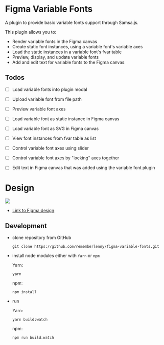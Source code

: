 # Figma Variable Fonts
A plugin to provide basic variable fonts support through Samsa.js.

This plugin allows you to:

- Render variable fonts in the Figma canvas
- Create static font instances, using a variable font's variable axes
- Load the static instances in a variable font's fvar table
- Preview, display, and update variable fonts
- Add and edit text for variable fonts to the Figma canvas

## Todos

- [ ] Load variable fonts into plugin modal
- [ ] Upload variable font from file path 
- [ ] Preview variable font axes
- [ ] Load variable font as static instance in Figma canvas
- [ ] Load variable font as SVG in Figma canvas
- [ ] View font instances from fvar table as list
- [ ] Control variable font axes using slider
- [ ] Control variable font axes by "locking" axes together
- [ ] Edit text in Figma canvas that was added using the variable font plugin


# Design

![](https://github.com/rememberlenny/figma-variable-fonts/blob/master/preview.png?raw=true)

- [Link to Figma design](https://www.figma.com/community/file/841567018431192369/Figma-Variable-Font-Plugin-design)

## Development
- clone repository from GitHub
    ````
    git clone https://github.com/rememberlenny/figma-variable-fonts.git
    ````

- install node modules either with `Yarn` or `npm`

    Yarn:
    ````
    yarn 
    ````
    
    npm:
    ````
    npm install
    ````

- run

    Yarn:
    ````
    yarn build:watch
    ````
    
    npm:
    ````
    npm run build:watch
    ````
